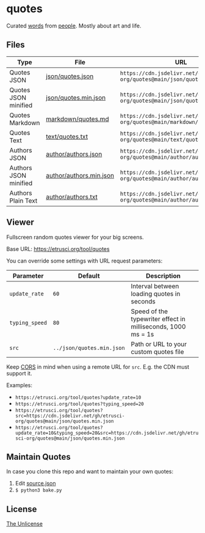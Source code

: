 # quotes

Curated [words](./markdown/quotes.md) from [people](./author/authors.txt). Mostly about art and life.




## Files

|Type                   | File                                                 | URL                                                            |
|-----------------------|------------------------------------------------------|----------------------------------------------------------------|
| Quotes JSON           | [json/quotes.json](./json/quotes.json)               | `https://cdn.jsdelivr.net/gh/etrusci-org/quotes@main/json/quotes.json`        |
| Quotes JSON minified  | [json/quotes.min.json](./json/quotes.min.json)       | `https://cdn.jsdelivr.net/gh/etrusci-org/quotes@main/json/quotes.min.json`    |
| Quotes Markdown       | [markdown/quotes.md](./markdown/quotes.md)           | `https://cdn.jsdelivr.net/gh/etrusci-org/quotes@main/markdown/quotes.md`      |
| Quotes Text           | [text/quotes.txt](./text/quotes.txt)                 | `https://cdn.jsdelivr.net/gh/etrusci-org/quotes@main/text/quotes.txt`         |
| Authors JSON          | [author/authors.json](./author/authors.json)         | `https://cdn.jsdelivr.net/gh/etrusci-org/quotes@main/author/authors.json`     |
| Authors JSON minified | [author/authors.min.json](./author/authors.min.json) | `https://cdn.jsdelivr.net/gh/etrusci-org/quotes@main/author/authors.min.json` |
| Authors Plain Text    | [author/authors.txt](./author/authors.txt)           | `https://cdn.jsdelivr.net/gh/etrusci-org/quotes@main/author/authors.txt`      |




## Viewer

Fullscreen random quotes viewer for your big screens.

Base URL: <https://etrusci.org/tool/quotes>

You can override some settings with URL request parameters:

| Parameter      | Default                   | Description                                                  |
|----------------|---------------------------|--------------------------------------------------------------|
| `update_rate`  | `60`                      | Interval between loading quotes in seconds                   |
| `typing_speed` | `80`                      | Speed of the typewriter effect in milliseconds, 1000 ms = 1s |
| `src`          | `../json/quotes.min.json` | Path or URL to your custom quotes file                       |

Keep [CORS](https://en.wikipedia.org/wiki/Cross-origin_resource_sharing) in mind when using a remote URL for `src`. E.g. the CDN must support it.

Examples:

- `https://etrusci.org/tool/quotes?update_rate=10`
- `https://etrusci.org/tool/quotes?typing_speed=20`
- `https://etrusci.org/tool/quotes?src=https://cdn.jsdelivr.net/gh/etrusci-org/quotes@main/json/quotes.min.json`
- `https://etrusci.org/tool/quotes?update_rate=10&typing_speed=20&src=https://cdn.jsdelivr.net/gh/etrusci-org/quotes@main/json/quotes.min.json`




## Maintain Quotes

In case you clone this repo and want to maintain your own quotes:

1. Edit [source.json](./source.json)
2. `$ python3 bake.py`




## License

[The Unlicense](./LICENSE.md)
